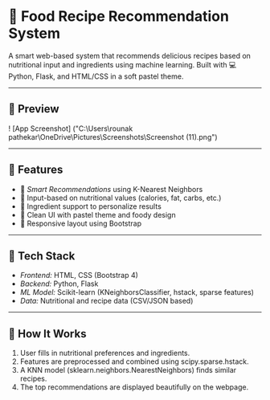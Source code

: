 # 🥗 Food Recipe Recommendation System

A smart web-based system that recommends delicious recipes based on nutritional input and ingredients using machine learning. Built with 💻 Python, Flask, and HTML/CSS in a soft pastel theme.

---

## 📸 Preview
! [App Screenshot] ("C:\Users\rounak pathekar\OneDrive\Pictures\Screenshots\Screenshot (11).png")



---

## 🚀 Features

- 🧠 *Smart Recommendations* using K-Nearest Neighbors
- 🥕 Input-based on nutritional values (calories, fat, carbs, etc.)
- 🧂 Ingredient support to personalize results
- 🎨 Clean UI with pastel theme and foody design
- 📱 Responsive layout using Bootstrap

---

## 🔧 Tech Stack

- *Frontend:* HTML, CSS (Bootstrap 4)
- *Backend:* Python, Flask
- *ML Model:* Scikit-learn (KNeighborsClassifier, hstack, sparse features)
- *Data:* Nutritional and recipe data (CSV/JSON based)

---

## 🧪 How It Works

1. User fills in nutritional preferences and ingredients.
2. Features are preprocessed and combined using scipy.sparse.hstack.
3. A KNN model (sklearn.neighbors.NearestNeighbors) finds similar recipes.
4. The top recommendations are displayed beautifully on the webpage.
